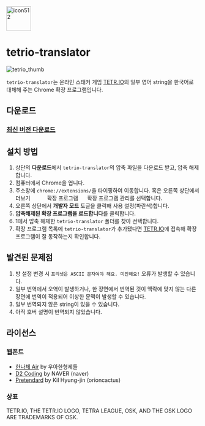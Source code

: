 <img width="64" alt="icon512" src="https://github.com/bicheondev/tetrio-translator/assets/44262309/e2e48695-4dc9-43bb-9573-aa5e6dc9c36a">


# tetrio-translator

<img alt="tetrio_thumb" src="https://github.com/bicheondev/tetrio-translator/assets/44262309/ec52295f-4fe8-4376-b76c-01e62d675c7b">

``tetrio-translator``는 온라인 스태커 게임 [TETR.IO](https://tetr.io/)의 일부 영어 string을 한국어로 대체해 주는 Chrome 확장 프로그램입니다.

## 다운로드

### [최신 버전 다운로드](https://github.com/bicheondev/tetrio-translator/archive/refs/heads/main.zip)

## 설치 방법

1. 상단의 **다운로드**에서 ``tetrio-translator``의 압축 파일을 다운로드 받고, 압축 해제합니다.
2. 컴퓨터에서 Chrome을 엽니다.
3. 주소창에 ``chrome://extensions/``을 타이핑하여 이동합니다. 혹은 오른쪽 상단에서 더보기 <img src="https://lh3.googleusercontent.com/E2q6Vj9j60Dw0Z6NZFEx5vSB9yoZJp7C8suuvQXVA_2weMCXstGD7JEvNrzX3wuQrPtL=w36-h36" width="16px" height="16px"> <img src="https://lh3.googleusercontent.com/3_l97rr0GvhSP2XV5OoCkV2ZDTIisAOczrSdzNCBxhIKWrjXjHucxNwocghoUa39gw=w36-h36" width="16px" height="16px"> 확장 프로그램 <img src="https://lh3.googleusercontent.com/3_l97rr0GvhSP2XV5OoCkV2ZDTIisAOczrSdzNCBxhIKWrjXjHucxNwocghoUa39gw=w36-h36" width="16px" height="16px"> 확장 프로그램 관리를 선택합니다.
4. 오른쪽 상단에서 **개발자 모드** 토글을 클릭해 사용 설정(파란색)합니다.
5. **압축해제된 확장 프로그램을 로드합니다**를 클릭합니다.
6. 1에서 압축 해제한 ``tetrio-translator`` 폴더를 찾아 선택합니다.
7. 확장 프로그램 목록에 ``tetrio-translator``가 추가됐다면 [TETR.IO](https://tetr.io/)에 접속해 확장 프로그램이 잘 동작하는지 확인합니다.

## 발견된 문제점

1. 방 설정 변경 시 `프리셋은 ASCII 문자여야 해요. 미안해요!` 오류가 발생할 수 있습니다.
2. 일부 번역에서 오역이 발생하거나, 한 장면에서 번역된 것이 맥락에 맞지 않는 다른 장면에 번역이 적용되어 이상한 문맥이 발생할 수 있습니다.
3. 일부 번역되지 않은 string이 있을 수 있습니다.
4. 아직 호버 설명이 번역되지 않았습니다.

## 라이선스

### 웹폰트

- [한나체 Air](https://www.woowahan.com/fonts) by 우아한형제들
- [D2 Coding](https://github.com/naver/d2codingfont) by NAVER (naver)
- [Pretendard](https://github.com/orioncactus/pretendard) by Kil Hyung-jin (orioncactus)

### 상표

TETR.IO, THE TETR.IO LOGO, TETRA LEAGUE, OSK, AND THE OSK LOGO ARE TRADEMARKS OF OSK.
